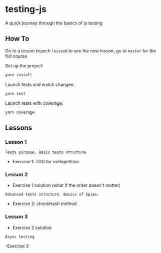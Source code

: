 # testing-js

A quick journey through the basics of js testing

## How To

Go to a lesson branch `lessonN` to see the new lesson, go to `master` for the full course

Set up the project:
```bash
yarn install
```

Launch tests and watch changes:
```bash
yarn test
```

Launch tests with coverage:
```bash
yarn coverage
```

## Lessons

### Lesson 1

`Tests purpose. Basic tests structure`

- Exercise 1: TDD for noRepetition

### Lesson 2

- Exercise 1 solution (what if the order doesn't matter)

`Advanced tests structure. Basics of Spies.`

- Exercise 2: checkHash method

### Lesson 3

- Exercise 2 solution

`Async testing`

-Exercise 3
